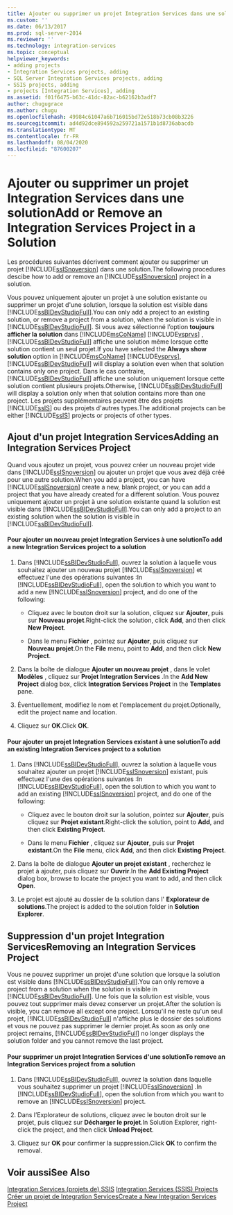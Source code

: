 ```yaml
---
title: Ajouter ou supprimer un projet Integration Services dans une solution | Microsoft Docs
ms.custom: ''
ms.date: 06/13/2017
ms.prod: sql-server-2014
ms.reviewer: ''
ms.technology: integration-services
ms.topic: conceptual
helpviewer_keywords:
- adding projects
- Integration Services projects, adding
- SQL Server Integration Services projects, adding
- SSIS projects, adding
- projects [Integration Services], adding
ms.assetid: f01f6475-b63c-41dc-82ac-b62162b3adf7
author: chugugrace
ms.author: chugu
ms.openlocfilehash: 49984c61047a6b716015bd72e518b73cb08b3226
ms.sourcegitcommit: ad4d92dce894592a259721a1571b1d8736abacdb
ms.translationtype: MT
ms.contentlocale: fr-FR
ms.lasthandoff: 08/04/2020
ms.locfileid: "87600207"
---
```

# <a name="add-or-remove-an-integration-services-project-in-a-solution"></a><span data-ttu-id="971e3-102">Ajouter ou supprimer un projet Integration Services dans une solution</span><span class="sxs-lookup"><span data-stu-id="971e3-102">Add or Remove an Integration Services Project in a Solution</span></span>
  <span data-ttu-id="971e3-103">Les procédures suivantes décrivent comment ajouter ou supprimer un projet [!INCLUDE[ssISnoversion](../includes/ssisnoversion-md.md)] dans une solution.</span><span class="sxs-lookup"><span data-stu-id="971e3-103">The following procedures descibe how to add or remove an [!INCLUDE[ssISnoversion](../includes/ssisnoversion-md.md)] project in a solution.</span></span>  
  
 <span data-ttu-id="971e3-104">Vous pouvez uniquement ajouter un projet à une solution existante ou supprimer un projet d'une solution, lorsque la solution est visible dans [!INCLUDE[ssBIDevStudioFull](../includes/ssbidevstudiofull-md.md)].</span><span class="sxs-lookup"><span data-stu-id="971e3-104">You can only add a project to an existing solution, or remove a project from a solution, when the solution is visible in [!INCLUDE[ssBIDevStudioFull](../includes/ssbidevstudiofull-md.md)].</span></span> <span data-ttu-id="971e3-105">Si vous avez sélectionné l’option **toujours afficher la solution** dans [!INCLUDE[msCoName](../includes/msconame-md.md)] [!INCLUDE[vsprvs](../includes/vsprvs-md.md)] , [!INCLUDE[ssBIDevStudioFull](../includes/ssbidevstudiofull-md.md)] affiche une solution même lorsque cette solution contient un seul projet.</span><span class="sxs-lookup"><span data-stu-id="971e3-105">If you have selected the **Always show solution** option in [!INCLUDE[msCoName](../includes/msconame-md.md)] [!INCLUDE[vsprvs](../includes/vsprvs-md.md)], [!INCLUDE[ssBIDevStudioFull](../includes/ssbidevstudiofull-md.md)] will display a solution even when that solution contains only one project.</span></span> <span data-ttu-id="971e3-106">Dans le cas contraire, [!INCLUDE[ssBIDevStudioFull](../includes/ssbidevstudiofull-md.md)] affiche une solution uniquement lorsque cette solution contient plusieurs projets.</span><span class="sxs-lookup"><span data-stu-id="971e3-106">Otherwise, [!INCLUDE[ssBIDevStudioFull](../includes/ssbidevstudiofull-md.md)] will display a solution only when that solution contains more than one project.</span></span> <span data-ttu-id="971e3-107">Les projets supplémentaires peuvent être des projets [!INCLUDE[ssIS](../includes/ssis-md.md)] ou des projets d'autres types.</span><span class="sxs-lookup"><span data-stu-id="971e3-107">The additional projects can be either [!INCLUDE[ssIS](../includes/ssis-md.md)] projects or projects of other types.</span></span>  
  
## <a name="adding-an-integration-services-project"></a><span data-ttu-id="971e3-108">Ajout d'un projet Integration Services</span><span class="sxs-lookup"><span data-stu-id="971e3-108">Adding an Integration Services Project</span></span>  
 <span data-ttu-id="971e3-109">Quand vous ajoutez un projet, vous pouvez créer un nouveau projet vide dans [!INCLUDE[ssISnoversion](../includes/ssisnoversion-md.md)] ou ajouter un projet que vous avez déjà créé pour une autre solution.</span><span class="sxs-lookup"><span data-stu-id="971e3-109">When you add a project, you can have [!INCLUDE[ssISnoversion](../includes/ssisnoversion-md.md)] create a new, blank project, or you can add a project that you have already created for a different solution.</span></span> <span data-ttu-id="971e3-110">Vous pouvez uniquement ajouter un projet à une solution existante quand la solution est visible dans [!INCLUDE[ssBIDevStudioFull](../includes/ssbidevstudiofull-md.md)].</span><span class="sxs-lookup"><span data-stu-id="971e3-110">You can only add a project to an existing solution when the solution is visible in [!INCLUDE[ssBIDevStudioFull](../includes/ssbidevstudiofull-md.md)].</span></span>  
  
#### <a name="to-add-a-new-integration-services-project-to-a-solution"></a><span data-ttu-id="971e3-111">Pour ajouter un nouveau projet Integration Services à une solution</span><span class="sxs-lookup"><span data-stu-id="971e3-111">To add a new Integration Services project to a solution</span></span>  
  
1.  <span data-ttu-id="971e3-112">Dans [!INCLUDE[ssBIDevStudioFull](../includes/ssbidevstudiofull-md.md)], ouvrez la solution à laquelle vous souhaitez ajouter un nouveau projet [!INCLUDE[ssISnoversion](../includes/ssisnoversion-md.md)] et effectuez l'une des opérations suivantes :</span><span class="sxs-lookup"><span data-stu-id="971e3-112">In [!INCLUDE[ssBIDevStudioFull](../includes/ssbidevstudiofull-md.md)], open the solution to which you want to add a new [!INCLUDE[ssISnoversion](../includes/ssisnoversion-md.md)] project, and do one of the following:</span></span>  
  
    -   <span data-ttu-id="971e3-113">Cliquez avec le bouton droit sur la solution, cliquez sur **Ajouter**, puis sur **Nouveau projet**.</span><span class="sxs-lookup"><span data-stu-id="971e3-113">Right-click the solution, click **Add**, and then click **New Project**.</span></span>  
  
    -   <span data-ttu-id="971e3-114">Dans le menu **Fichier** , pointez sur **Ajouter**, puis cliquez sur **Nouveau projet**.</span><span class="sxs-lookup"><span data-stu-id="971e3-114">On the **File** menu, point to **Add**, and then click **New Project**.</span></span>  
  
2.  <span data-ttu-id="971e3-115">Dans la boîte de dialogue **Ajouter un nouveau projet** , dans le volet **Modèles** , cliquez sur **Projet Integration Services** .</span><span class="sxs-lookup"><span data-stu-id="971e3-115">In the **Add New Project** dialog box, click **Integration Services Project** in the **Templates** pane.</span></span>  
  
3.  <span data-ttu-id="971e3-116">Éventuellement, modifiez le nom et l'emplacement du projet.</span><span class="sxs-lookup"><span data-stu-id="971e3-116">Optionally, edit the project name and location.</span></span>  
  
4.  <span data-ttu-id="971e3-117">Cliquez sur **OK**.</span><span class="sxs-lookup"><span data-stu-id="971e3-117">Click **OK**.</span></span>  
  
#### <a name="to-add-an-existing-integration-services-project-to-a-solution"></a><span data-ttu-id="971e3-118">Pour ajouter un projet Integration Services existant à une solution</span><span class="sxs-lookup"><span data-stu-id="971e3-118">To add an existing Integration Services project to a solution</span></span>  
  
1.  <span data-ttu-id="971e3-119">Dans [!INCLUDE[ssBIDevStudioFull](../includes/ssbidevstudiofull-md.md)], ouvrez la solution à laquelle vous souhaitez ajouter un projet [!INCLUDE[ssISnoversion](../includes/ssisnoversion-md.md)] existant, puis effectuez l'une des opérations suivantes :</span><span class="sxs-lookup"><span data-stu-id="971e3-119">In [!INCLUDE[ssBIDevStudioFull](../includes/ssbidevstudiofull-md.md)], open the solution to which you want to add an existing [!INCLUDE[ssISnoversion](../includes/ssisnoversion-md.md)] project, and do one of the following:</span></span>  
  
    -   <span data-ttu-id="971e3-120">Cliquez avec le bouton droit sur la solution, pointez sur **Ajouter**, puis cliquez sur **Projet existant**.</span><span class="sxs-lookup"><span data-stu-id="971e3-120">Right-click the solution, point to **Add**, and then click **Existing Project**.</span></span>  
  
    -   <span data-ttu-id="971e3-121">Dans le menu **Fichier** , cliquez sur **Ajouter**, puis sur **Projet existant**.</span><span class="sxs-lookup"><span data-stu-id="971e3-121">On the **File** menu, click **Add**, and then click **Existing Project**.</span></span>  
  
2.  <span data-ttu-id="971e3-122">Dans la boîte de dialogue **Ajouter un projet existant** , recherchez le projet à ajouter, puis cliquez sur **Ouvrir**.</span><span class="sxs-lookup"><span data-stu-id="971e3-122">In the **Add Existing Project** dialog box, browse to locate the project you want to add, and then click **Open**.</span></span>  
  
3.  <span data-ttu-id="971e3-123">Le projet est ajouté au dossier de la solution dans l' **Explorateur de solutions**.</span><span class="sxs-lookup"><span data-stu-id="971e3-123">The project is added to the solution folder in **Solution Explorer**.</span></span>  
  
## <a name="removing-an-integration-services-project"></a><span data-ttu-id="971e3-124">Suppression d'un projet Integration Services</span><span class="sxs-lookup"><span data-stu-id="971e3-124">Removing an Integration Services Project</span></span>  
 <span data-ttu-id="971e3-125">Vous ne pouvez supprimer un projet d'une solution que lorsque la solution est visible dans [!INCLUDE[ssBIDevStudioFull](../includes/ssbidevstudiofull-md.md)].</span><span class="sxs-lookup"><span data-stu-id="971e3-125">You can only remove a project from a solution when the solution is visible in [!INCLUDE[ssBIDevStudioFull](../includes/ssbidevstudiofull-md.md)].</span></span> <span data-ttu-id="971e3-126">Une fois que la solution est visible, vous pouvez tout supprimer mais devez conserver un projet.</span><span class="sxs-lookup"><span data-stu-id="971e3-126">After the solution is visible, you can remove all except one project.</span></span> <span data-ttu-id="971e3-127">Lorsqu'il ne reste qu'un seul projet, [!INCLUDE[ssBIDevStudioFull](../includes/ssbidevstudiofull-md.md)] n'affiche plus le dossier des solutions et vous ne pouvez pas supprimer le dernier projet.</span><span class="sxs-lookup"><span data-stu-id="971e3-127">As soon as only one project remains, [!INCLUDE[ssBIDevStudioFull](../includes/ssbidevstudiofull-md.md)] no longer displays the solution folder and you cannot remove the last project.</span></span>  
  
#### <a name="to-remove-an-integration-services-project-from-a-solution"></a><span data-ttu-id="971e3-128">Pour supprimer un projet Integration Services d'une solution</span><span class="sxs-lookup"><span data-stu-id="971e3-128">To remove an Integration Services project from a solution</span></span>  
  
1.  <span data-ttu-id="971e3-129">Dans [!INCLUDE[ssBIDevStudioFull](../includes/ssbidevstudiofull-md.md)], ouvrez la solution dans laquelle vous souhaitez supprimer un projet [!INCLUDE[ssISnoversion](../includes/ssisnoversion-md.md)] .</span><span class="sxs-lookup"><span data-stu-id="971e3-129">In [!INCLUDE[ssBIDevStudioFull](../includes/ssbidevstudiofull-md.md)], open the solution from which you want to remove an [!INCLUDE[ssISnoversion](../includes/ssisnoversion-md.md)] project.</span></span>  
  
2.  <span data-ttu-id="971e3-130">Dans l’Explorateur de solutions, cliquez avec le bouton droit sur le projet, puis cliquez sur **Décharger le projet**.</span><span class="sxs-lookup"><span data-stu-id="971e3-130">In Solution Explorer, right-click the project, and then click **Unload Project**.</span></span>  
  
3.  <span data-ttu-id="971e3-131">Cliquez sur **OK** pour confirmer la suppression.</span><span class="sxs-lookup"><span data-stu-id="971e3-131">Click **OK** to confirm the removal.</span></span>  
  
## <a name="see-also"></a><span data-ttu-id="971e3-132">Voir aussi</span><span class="sxs-lookup"><span data-stu-id="971e3-132">See Also</span></span>  
 <span data-ttu-id="971e3-133">[Integration Services &#40;projets de&#41; SSIS](integration-services-ssis-projects-and-solutions.md) </span><span class="sxs-lookup"><span data-stu-id="971e3-133">[Integration Services &#40;SSIS&#41; Projects](integration-services-ssis-projects-and-solutions.md) </span></span>  
 [<span data-ttu-id="971e3-134">Créer un projet de Integration Services</span><span class="sxs-lookup"><span data-stu-id="971e3-134">Create a New Integration Services Project</span></span>](../../2014/integration-services/create-a-new-integration-services-project.md)  
  
  
